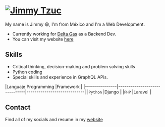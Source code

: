 [![Jimmy Tzuc](https://jimmytzuc.com/assets/img/favicon.png)](https://jimmytzuc.com )
=============

My name is Jimmy :smiley:, I'm from México and I'm a Web Development.

* Currently working for [Delta Gas](https://deltagas.com.mx/) as a Backend Dev.
* You can visit my website [here](https://jimmytzuc.com/)

## Skills


* Critical thinking, decision-making and problem solving skills
* Python coding
* Special skills and experience in GraphQL APIs.

|Languaje Programming                          |Framework
|
|----------------|-------------------------------|-----------------------------|
|`Python`         |Django   |
|`PHP`            |Laravel  |


## Contact

Find all of my socials and resume in my [website](https://jimmytzuc.com/)
